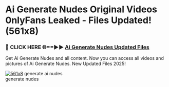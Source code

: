 # Ai Generate Nudes Original Videos 0nlyFans Leaked - Files Updated! (561x8)

<h3>🔴 CLICK HERE 🌐==►► <a href="https://tinyurl.com/5h6xmrr3" rel="nofollow">Ai Generate Nudes Updated Files</a></h3>

Get Ai Generate Nudes and all content. Now you can access all videos and pictures of Ai Generate Nudes. New Updated Files 2025!

[![561x8](https://i.imgur.com/KVD873Z.gif)](https://tinyurl.com/5h6xmrr3)
generate ai nudes<br>
generate nudes